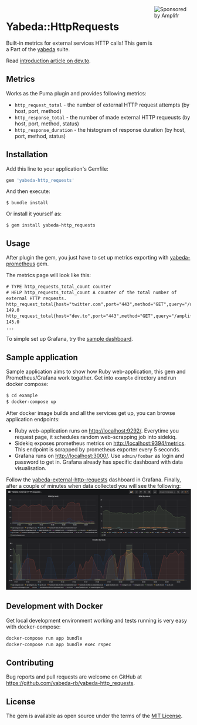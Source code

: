 <a href="https://amplifr.com/?utm_source=yabeda-http_requests">
  <img width="100" height="140" align="right"
    alt="Sponsored by Amplifr" src="https://amplifr-direct.s3-eu-west-1.amazonaws.com/social_images/image/37b580d9-3668-4005-8d5a-137de3a3e77c.png" />
</a>

# Yabeda::HttpRequests

Built-in metrics for external services HTTP calls! This gem is a Part of the [yabeda](https://github.com/yabeda-rb/yabeda) suite.

Read [introduction article on dev.to](https://dev.to/dsalahutdinov/monitoring-external-services-with-prometheus-and-grafana-5eh6).

## Metrics

Works as the Puma plugin and provides following metrics:
 - `http_request_total` - the number of external HTTP request attempts (by host, port, method)
 - `http_response_total` - the number of made external HTTP requeusts (by host, port, method, status)
 - `http_response_duration` - the histogram of response duration (by host, port, method, status)

## Installation

Add this line to your application's Gemfile:

```ruby
gem 'yabeda-http_requests'
```

And then execute:

    $ bundle install

Or install it yourself as:

    $ gem install yabeda-http_requests

## Usage

After plugin the gem, you just have to set up metrics exporting with [yabeda-prometheus](https://github.com/yabeda-rb/yabeda-prometheus) gem.

The metrics page will look like this:

```
# TYPE http_requests_total_count counter
# HELP http_requests_total_count A counter of the total number of external HTTP requests.
http_request_total{host="twitter.com",port="443",method="GET",query="/dsalahutdinov1"} 149.0
http_request_total{host="dev.to",port="443",method="GET",query="/amplifr"} 145.0
...
```

To simple set up Grafana, try the [sample dashboard](https://github.com/yabeda-rb/yabeda-http_requests/blob/master/example/grafana/provisioning/dashboards/yabeda-http_requests.json).

## Sample application

Sample application aims to show how Ruby web-application, this gem and Prometheus/Grafana work togather.
Get into `example` directory and run docker compose:

```sh
$ cd example
$ docker-compose up
```

After docker image builds and all the services get up, you can browse application endpoints:
 - Ruby web-application runs on [http://localhost:9292/](http://localhost:9292/). Everytime you request page, it schedules random web-scrapping job into sidekiq.
 - Sidekiq exposes prometheus metrics on [http://localhost:9394/metrics](http://localhost:9394/metrics). This endpoint is scrapped by prometheus exporter every 5 seconds.
 - Grafana runs on [http://localhost:3000/](http://localhost:3000/). Use `admin/foobar` as login and password to get in. Grafana already has specific dashboard with data visualisation.

Follow the [yabeda-external-http-requests](http://localhost:3000/d/OGd-oEXWz/yabeda-external-http-requests?orgId=1&refresh=5s) dashboard in Grafana.
Finally, after a couple of minutes when data collected you will see the following:
![Monitor external HTTP calls with Grafana](docs/dashboard.png)

## Development with Docker

Get local development environment working and tests running is very easy with docker-compose:
```bash
docker-compose run app bundle
docker-compose run app bundle exec rspec
```

## Contributing

Bug reports and pull requests are welcome on GitHub at https://github.com/yabeda-rb/yabeda-http_requests.


## License

The gem is available as open source under the terms of the [MIT License](https://opensource.org/licenses/MIT).
